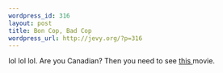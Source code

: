 ```yaml
--- 
wordpress_id: 316
layout: post
title: Bon Cop, Bad Cop
wordpress_url: http://jevy.org/?p=316
---
```

lol lol lol.  Are you Canadian?  Then you need to see <a href="http://www.imdb.com/title/tt0479647/">this </a>movie.
